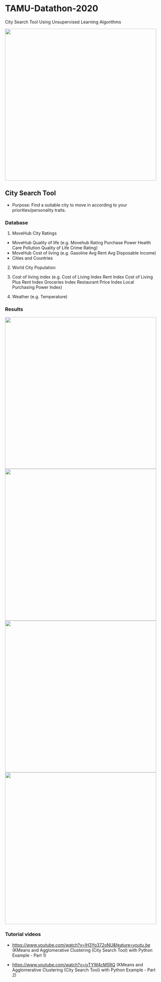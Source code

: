 # TAMU-Datathon-2020
City Search Tool Using Unsupervised Learning Algorithms

<img src="https://user-images.githubusercontent.com/65777681/96364428-4168ee00-1100-11eb-9043-0fcf2a2658d7.PNG" width="500">

## City Search Tool

- Purpose: Find a suitable city to move in according to your priorities/personality traits. 

### Database

1) MoveHub City Ratings

  - MoveHub Quality of life (e.g. Movehub Rating	Purchase Power	Health Care	Pollution	Quality of Life	Crime Rating)
  - MoveHub Cost of living (e.g. Gasoline	Avg Rent	Avg Disposable Income)
  - Cities and Countries
     
2) World City Population

3) Cost of living index (e.g. Cost of Living Index	Rent Index	Cost of Living Plus Rent Index	Groceries Index	Restaurant Price Index	Local Purchasing Power Index)

4) Weather (e.g. Temperature)

### Results

<img src="https://user-images.githubusercontent.com/65777681/96364440-504fa080-1100-11eb-874f-f881fe60325c.PNG" width="500">

<img src="https://user-images.githubusercontent.com/65777681/96364482-7f661200-1100-11eb-9359-e4fd4cd15ba6.PNG" width="500">

<img src="https://user-images.githubusercontent.com/65777681/96364490-8d1b9780-1100-11eb-811d-4bd22ff330b6.PNG" width="500">

<img src="https://user-images.githubusercontent.com/65777681/96364522-9d337700-1100-11eb-9ff4-1c5f1305e0de.PNG" width="500">

### Tutorial videos

- https://www.youtube.com/watch?v=lH3Yo372oNU&feature=youtu.be (KMeans and Agglomerative Clustering (City Search Tool) with Python Example - Part 1)

- https://www.youtube.com/watch?v=iyTYW4cM5RQ (KMeans and Agglomerative Clustering  (City Search Tool) with Python Example - Part 2)
